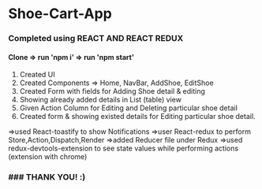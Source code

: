 # Shoe-Cart-App
### Completed using REACT AND REACT REDUX

#### Clone => run 'npm i' => run 'npm start'

1. Created UI
2. Created Components => Home, NavBar, AddShoe, EditShoe
3. Created Form with fields for Adding Shoe detail & editing
4. Showing already added details in List (table) view
5. Given Action Column for Editing and Deleting particular shoe detail
6. Created form & showing existed details for Editing particular shoe detail.

=>used React-toastify to show Notifications
=>user React-redux to perform Store,Action,Dispatch,Render
=>added Reducer file under Redux 
=>used redux-devtools-extension to see state values while performing actions (extension with chrome)

### ### THANK YOU! :)
